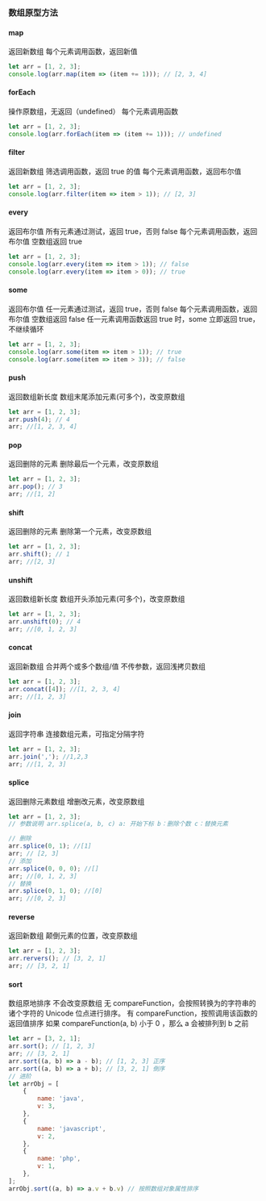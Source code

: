 <!--
 * @Author: WangJiaFeng
 * @Date: 2022-01-19 10:44:32
 * @LastEditTime: 2022-01-19 11:11:15
 * @Description: file content
 * @FilePath: \vuepress-starter\docs\static\web\JavaScript\Array\prototype.md
-->

### 数组原型方法

#### map

返回新数组
每个元素调用函数，返回新值

```js
let arr = [1, 2, 3];
console.log(arr.map(item => (item += 1))); // [2, 3, 4]
```

#### forEach

操作原数组，无返回（undefined）
每个元素调用函数

```js
let arr = [1, 2, 3];
console.log(arr.forEach(item => (item += 1))); // undefined
```

#### filter

返回新数组
筛选调用函数，返回 true 的值
每个元素调用函数，返回布尔值

```js
let arr = [1, 2, 3];
console.log(arr.filter(item => item > 1)); // [2, 3]
```

#### every

返回布尔值
所有元素通过测试，返回 true，否则 false
每个元素调用函数，返回布尔值
空数组返回 true

```js
let arr = [1, 2, 3];
console.log(arr.every(item => item > 1)); // false
console.log(arr.every(item => item > 0)); // true
```

#### some

返回布尔值
任一元素通过测试，返回 true，否则 false
每个元素调用函数，返回布尔值
空数组返回 false
任一元素调用函数返回 true 时，some 立即返回 true，不继续循环

```js
let arr = [1, 2, 3];
console.log(arr.some(item => item > 1)); // true
console.log(arr.some(item => item > 3)); // false
```

#### push

返回数组新长度
数组末尾添加元素(可多个)，改变原数组

```js
let arr = [1, 2, 3];
arr.push(4); // 4
arr; //[1, 2, 3, 4]
```

#### pop

返回删除的元素
删除最后一个元素，改变原数组

```js
let arr = [1, 2, 3];
arr.pop(); // 3
arr; //[1, 2]
```

#### shift

返回删除的元素
删除第一个元素，改变原数组

```js
let arr = [1, 2, 3];
arr.shift(); // 1
arr; //[2, 3]
```

#### unshift

返回数组新长度
数组开头添加元素(可多个)，改变原数组

```js
let arr = [1, 2, 3];
arr.unshift(0); // 4
arr; //[0, 1, 2, 3]
```

#### concat

返回新数组
合并两个或多个数组/值
不传参数，返回浅拷贝数组

```js
let arr = [1, 2, 3];
arr.concat([4]); //[1, 2, 3, 4]
arr; //[1, 2, 3]
```

#### join

返回字符串
连接数组元素，可指定分隔字符

```js
let arr = [1, 2, 3];
arr.join(','); //1,2,3
arr; //[1, 2, 3]
```

#### splice

返回删除元素数组
增删改元素，改变原数组

```js
let arr = [1, 2, 3];
// 参数说明 arr.splice(a, b, c) a: 开始下标 b：删除个数 c：替换元素

// 删除
arr.splice(0, 1); //[1]
arr; // [2, 3]
// 添加
arr.splice(0, 0, 0); //[]
arr; //[0, 1, 2, 3]
// 替换
arr.splice(0, 1, 0); //[0]
arr; //[0, 2, 3]
```

#### reverse

返回新数组
颠倒元素的位置，改变原数组

```js
let arr = [1, 2, 3];
arr.rervers(); // [3, 2, 1]
arr; // [3, 2, 1]
```

#### sort

数组原地排序 不会改变原数组
无 compareFunction，会按照转换为的字符串的诸个字符的 Unicode 位点进行排序。
有 compareFunction，按照调用该函数的返回值排序
如果 compareFunction(a, b) 小于 0 ，那么 a 会被排列到 b 之前

```js
let arr = [3, 2, 1];
arr.sort(); // [1, 2, 3]
arr; // [3, 2, 1]
arr.sort((a, b) => a - b); // [1, 2, 3] 正序
arr.sort((a, b) => a + b); // [3, 2, 1] 倒序
// 进阶
let arrObj = [
    {
        name: 'java',
        v: 3,
    },
    {
        name: 'javascript',
        v: 2,
    },
    {
        name: 'php',
        v: 1,
    },
];
arrObj.sort((a, b) => a.v + b.v) // 按照数组对象属性排序
```
